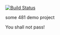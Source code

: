 [![Build Status](https://travis-ci.com/cydiann/myDemoApp.svg?branch=main)](https://travis-ci.com/cydiann/myDemoApp)

some 481 demo project

You shall not pass!